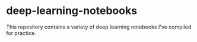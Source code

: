 # deep-learning-notebooks
This repository contains a variety of deep learning notebooks I've compiled for practice.
